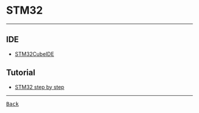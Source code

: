 # STM32

---

## IDE

- [STM32CubeIDE](https://www.st.com/en/development-tools/stm32cubeide.html)

## Tutorial

- [STM32 step by step](https://wiki.st.com/stm32mcu/wiki/STM32StepByStep:Getting_started_with_STM32_:_STM32_step_by_step)

---

[<kbd> Back </kbd>](./readme.md)
